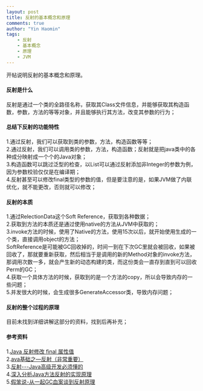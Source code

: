 ```yaml
---
layout: post
title: 反射的基本概念和原理
comments: true
author: "Yin Haomin"
tags:
    - 反射
    - 基本概念
    - 原理
    - JVM
---
```


开帖说明反射的基本概念和原理。<br>
#### 反射是什么
反射是通过一个类的全路径名称，获取其Class文件信息，并能够获取其构造函数，参数，方法的等等对象，并且能够执行其方法，改变其参数的行为；<br>

#### 总结下反射的功能特性
1.通过反射，我们可以获取到类的参数，方法，构造函数等等；<br>
2.通过反射，我们可以调用类的参数，方法，构造函数；反射就是把java类中的各种成分映射成一个个的Java对象；<br>
3.构造函数可以跳过泛型的检查，以List<Integer>可以通过反射添加非Integer的参数为例，因为参数校验仅仅是在编译期；<br>
4.反射甚至可以修改final类型的参数的值，但是要注意的是，如果JVM做了内联优化，就不能更改，否则就可以修改；<br>

#### 反射的本质
1.通过RelectionData这个Soft Reference，获取到各种数据；<br>
2.获取到方法的本质还是通过使用native的方法从JVM中获取的；<br>
3.invoke方法的时候，使用了Native的方法，使用15次以后，就开始使用生成的一个类，直接调用object的方法；<br>
SoftReference是可能被GC回收掉的，时间一到在下次GC里就会被回收，如果被回收了，那就要重新获取，然后相当于是调用的新的Method对象的invoke方法，那调用次数一多，就会产生新的动态构建的类，而这份类会一直存到直到可以回收Perm的GC；<br>
4.获取一个具体方法的时候，获取到的是一个方法的copy，所以会导致内存的一些问题；<br>
5.并发很大的时候，会生成很多GenerateAccessor类，导致内存问题；<br>

#### 反射的整个过程的原理
目前未找到详细讲解这部分的资料，找到后再补充；<br>

#### 参考资料
1.[Java 反射修改 final 属性值](https://blog.csdn.net/tabactivity/article/details/50726353)<br>
2.[ava基础之—反射（非常重要）](https://blog.csdn.net/sinat_38259539/article/details/71799078)<br>
3.[反射---Java高级开发必须懂的](https://www.cnblogs.com/rocomp/p/4781987.html)<br>
4.[深入分析Java方法反射的实现原理](http://www.importnew.com/23902.html)<br>
5.[假笨说-从一起GC血案谈到反射原理](https://mp.weixin.qq.com/s/5H6UHcP6kvR2X5hTj_SBjA)<br>     
